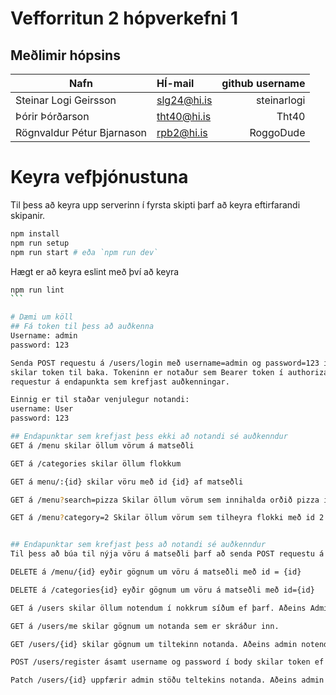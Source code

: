 # Vefforritun 2 hópverkefni 1

## Meðlimir hópsins
|   Nafn    |  HÍ-mail |    github username |
|-----------|:---------|-------------------:|
Steinar Logi Geirsson | slg24@hi.is | steinarlogi |
Þórir Þórðarson | tht40@hi.is | Tht40 |
Rögnvaldur Pétur Bjarnason | rpb2@hi.is | RoggoDude |

# Keyra vefþjónustuna

Til þess að keyra upp serverinn í fyrsta skipti þarf að keyra eftirfarandi skipanir.

```bash
npm install
npm run setup
npm run start # eða `npm run dev`
```

Hægt er að keyra eslint með því að keyra

````bash
npm run lint
```

# Dæmi um köll
## Fá token til þess að auðkenna
Username: admin
password: 123

Senda POST requestu á /users/login með username=admin og password=123 í body
skilar token til baka. Tokeninn er notaður sem Bearer token í authorization headernum til þess að senda
requestur á endapunkta sem krefjast auðkenningar.

Einnig er til staðar venjulegur notandi:
username: User
password: 123

## Endapunktar sem krefjast þess ekki að notandi sé auðkenndur
GET á /menu skilar öllum vörum á matseðli

GET á /categories skilar öllum flokkum

GET á menu/:{id} skilar vöru með id {id} af matseðli

GET á /menu?search=pizza Skilar öllum vörum sem innihalda orðið pizza í description eða title.

GET á /menu?category=2 Skilar öllum vörum sem tilheyra flokki með id 2.


## Endapunktar sem krefjast þess að notandi sé auðkenndur
Til þess að búa til nýja vöru á matseðli þarf að senda POST requestu á /menu. Gögnin í body þarf að senda sem multipart/form-data. Body þarf að innihalda title(strengur), description(strengur), category(heiltala), price(heiltala) og picture(image/jpeg eða image/png). Myndin er vistuð á clodunary og hlekkur að myndinni geymdur í gagnagrunni.

DELETE á /menu/{id} eyðir gögnum um vöru á matseðli með id = {id}

DELETE á /categories{id} eyðir gögnum um vöru á matseðli með id={id}

GET á /users skilar öllum notendum í nokkrum síðum ef þarf. Aðeins Admin getur notað þetta kall.

GET á /users/me skilar gögnum um notanda sem er skráður inn.

GET /users/{id} skilar gögnum um tiltekinn notanda. Aðeins admin notendur geta nota þetta kall.

POST /users/register ásamt username og password í body skilar token ef tekst að búa til notanda.

Patch /users/{id} uppfærir admin stöðu teltekins notanda. Aðeins admin notendur geta nota þetta kall en ekki á sig sjálfa.

